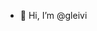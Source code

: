 - 👋 Hi, I’m @gleivi 



<!---
gleivi/gleivi is a ✨ special ✨ repository because its `README.md` (this file) appears on your GitHub profile.
You can click the Preview link to take a look at your changes.
--->

